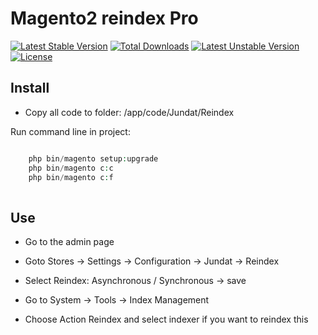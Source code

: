 # Magento2 reindex Pro

[![Latest Stable Version](https://poser.pugx.org/jundat/module-reindex/v/stable.svg)](https://packagist.org/packages/jundat/module-reindex)
[![Total Downloads](https://poser.pugx.org/jundat/module-reindex/downloads)](https://packagist.org/packages/jundat/module-reindex)
[![Latest Unstable Version](https://poser.pugx.org/jundat/module-reindex/v/unstable.svg)](https://packagist.org/packages/jundat/php-reindex)
[![License](https://poser.pugx.org/jundat/module-reindex/license.svg)](https://packagist.org/packages/jundat/module-reindex)

## Install

* Copy all code to folder: /app/code/Jundat/Reindex

Run command line in project:

```php

    php bin/magento setup:upgrade
    php bin/magento c:c
    php bin/magento c:f
    
```

## Use

* Go to the admin page

* Goto Stores -> Settings -> Configuration -> Jundat -> Reindex

* Select Reindex: Asynchronous / Synchronous -> save

* Go to System -> Tools -> Index Management

* Choose Action Reindex and select indexer if you want to reindex this
